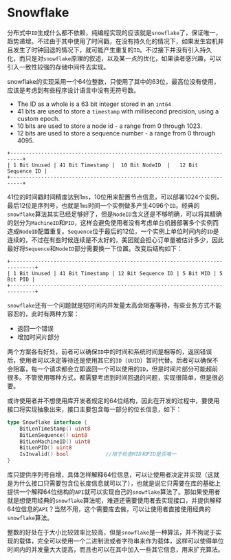 # Snowflake

分布式中`ID`生成什么都不依赖，纯编程实现的应该就是`snowflake`了，保证唯一，趋势递增。不过由于其中使用了时间戳，在没有持久化的情况下，如果发生宕机并且发生了时钟回退的情况下，就可能产生重复的`ID`。不过接下并没有引入持久化，而只是对`snowflake`原理的叙述，以及某一点的优化，如果读者感兴趣，可以引入一致性较强的存储中间件去实现。

snowflake的实现采用一个64位整数，只使用了其中的63位，最高位没有使用，应该是考虑到有些程序设计语言中没有无符号数。

- The ID as a whole is a 63 bit integer stored in an `int64`
- 41 bits are used to store a `timestamp` with millisecond precision, using a custom epoch.
- 10 bits are used to store a node id - a range from 0 through 1023.
- 12 bits are used to store a sequence number - a range from 0 through 4095.

```
+--------------------------------------------------------------------------+
| 1 Bit Unused | 41 Bit Timestamp |  10 Bit NodeID  |   12 Bit Sequence ID |
+--------------------------------------------------------------------------+
```

41位的时间戳时间精度达到1`ms`，10位用来配置节点信息，可以部署1024个实例，最后12位是序列号，也就是1`ms`时间一个实例做多产生4096个`ID`。经典的`snowflake`算法其实已经足够好了，但是`NodeID`含义还是不够明确，可以将其精确的划分为`MachineID`和`PID`，这样会避免使用者没有考虑单台机器部署多个实例而造成`NodeID`配置重复。`Sequence`位于最后的12位，一个实例上单位时间内的`ID`是连续的，不过在有些时候连续是不太好的，美团就会担心订单量被估计多少，因此最好将`Sequence`和`NodeID`部分需要换一下位置。改变后结构如下：

```
+------------------------------------------------------------------------------+
| 1 Bit Unused | 41 Bit Timestamp | 12 Bit Sequence ID | 5 Bit MID | 5 Bit PID |
+------------------------------------------------------------------------------+
```

`snowflake`还有一个问题就是短时间内并发量太高会阻塞等待，有些业务方式不能容忍的，此时有两种方案：

- 返回一个错误
- 增加时间片部分

两个方案各有好处，前者可以确保`ID`中的时间和系统时间是相等的，返回错误后，使用者可以决定等待还是使用其它的`ID`（`UUID`）暂时代替。后者可以确保不会阻塞，每一个请求都会立即返回一个可以使用的`ID`，但是时间片部分可能超前很多。不管使用哪种方式，都需要考虑到时间回退的问题，实现很简单，但是很必要。

或许使用者并不想使用库开发者规定的64位结构，因此在开发的过程中，要使用接口将实现抽象出来，接口主要包含每一部分的位长信息，如下：

```go
type Snowflake interface {
	BitLenTimeStamp() uint8
	BitLenSequence() uint8
	BitLenMachineID() uint8
	BitLenPID() uint8
    IsInvalid() bool			//用于检查MID和PID是否唯一
}
```

库只提供序列号自增，具体怎样解释64位信息，可以让使用者决定并实现（这就是为什么接口只需要包含位长度信息就可以了），也就是说它只需要在库的基础上提供一个解释64位结构的`API`就可以实现自己的`snowflake`算法了。那如果使用者就是想使用经典的`snowflake`算法呢，难道还需要使用者去实现接口，并提供解释64位信息的`API`？当然不用，这个需要库去做，可以让使用者直接使用经典的`snowflake`算法。

整数的好处在于大小比较效率比较高，但是`snowflake`是一种算法，并不拘泥于实现的载体，完全可以使用一个二进制流或者字符串来作为载体，这样可以使得单位时间内的并发量大大提高，而且也可以在其中加入一些其它信息，用来扩充算法。